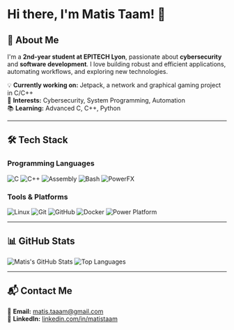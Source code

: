 # Hi there, I'm Matis Taam! 👋

## 🚀 About Me

I'm a **2nd-year student at EPITECH Lyon**, passionate about **cybersecurity** and **software development**. I love building robust and efficient applications, automating workflows, and exploring new technologies.  

💡 **Currently working on:** Jetpack, a network and graphical gaming project in C/C++  
🎯 **Interests:** Cybersecurity, System Programming, Automation  
📚 **Learning:** Advanced C, C++, Python

---

## 🛠️ Tech Stack

### Programming Languages
![C](https://img.shields.io/badge/C-%2300599C.svg?style=flat&logo=c&logoColor=white)
![C++](https://img.shields.io/badge/C++-%2300599C.svg?style=flat&logo=c%2B%2B&logoColor=white)
![Assembly](https://img.shields.io/badge/Assembly-%23A8B9CC.svg?style=flat&logo=assembly&logoColor=black)
![Bash](https://img.shields.io/badge/Bash-%23121011.svg?style=flat&logo=gnu-bash&logoColor=white)
![PowerFX](https://img.shields.io/badge/PowerFX-%230078D7.svg?style=flat&logo=microsoft&logoColor=white)

### Tools & Platforms
![Linux](https://img.shields.io/badge/Linux-%23FCC624.svg?style=flat&logo=linux&logoColor=black)
![Git](https://img.shields.io/badge/Git-%23F05032.svg?style=flat&logo=git&logoColor=white)
![GitHub](https://img.shields.io/badge/GitHub-%23181717.svg?style=flat&logo=github&logoColor=white)
![Docker](https://img.shields.io/badge/Docker-%230db7ed.svg?style=flat&logo=docker&logoColor=white)
![Power Platform](https://img.shields.io/badge/Power%20Platform-%235F3CBA.svg?style=flat&logo=microsoft-powerapps&logoColor=white)

---

## 📊 GitHub Stats

![Matis's GitHub Stats](https://github-readme-stats.vercel.app/api?username=matistaam&show_icons=true&theme=tokyonight)
![Top Languages](https://github-readme-stats.vercel.app/api/top-langs/?username=matistaam&layout=compact&theme=tokyonight)

---

## 📬 Contact Me

📧 **Email:** [matis.taaam@gmail.com](mailto:matis.taaam@gmail.com)  
💼 **LinkedIn:** [linkedin.com/in/matistaam](https://www.linkedin.com/in/matistaam/)  

